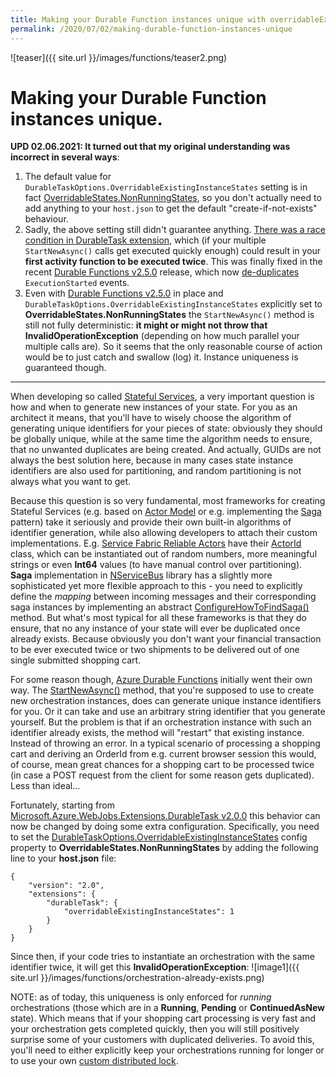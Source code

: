 ```yaml
---
title: Making your Durable Function instances unique with overridableExistingInstanceStates.
permalink: /2020/07/02/making-durable-function-instances-unique
---
```

![teaser]({{ site.url }}/images/functions/teaser2.png)
# Making your Durable Function instances unique.

**UPD 02.06.2021: It turned out that my original understanding was incorrect in several ways**:
1. The default value for `DurableTaskOptions.OverridableExistingInstanceStates` setting is in fact [OverridableStates.NonRunningStates](https://github.com/Azure/azure-functions-durable-extension/blob/main/src/WebJobs.Extensions.DurableTask/Options/DurableTaskOptions.cs#L163), so you don't actually need to add anything to your `host.json` to get the default "create-if-not-exists" behaviour.
2. Sadly, the above setting still didn't guarantee anything. [There was a race condition in DurableTask extension](https://github.com/Azure/durabletask/pull/528), which (if your multiple `StartNewAsync()` calls get executed quickly enough) could result in your **first activity function to be executed twice**. This was finally fixed in the recent [Durable Functions v2.5.0](https://github.com/Azure/azure-functions-durable-extension/releases/tag/v2.5.0) release, which now [de-duplicates](https://github.com/Azure/durabletask/pull/528) `ExecutionStarted` events.
3. Even with [Durable Functions v2.5.0](https://github.com/Azure/azure-functions-durable-extension/releases/tag/v2.5.0) in place and `DurableTaskOptions.OverridableExistingInstanceStates` explicitly set to **OverridableStates.NonRunningStates** the `StartNewAsync()` method is still not fully deterministic: **it might or might not throw that InvalidOperationException** (depending on how much parallel your multiple calls are). So it seems that the only reasonable course of action would be to just catch and swallow (log) it. Instance uniqueness is guaranteed though.

---

When developing so called [Stateful Services](https://www.youtube.com/watch?v=H0i_bXKwujQ), a very important question is how and when to generate new instances of your state. For you as an architect it means, that you'll have to wisely choose the algorithm of generating unique identifiers for your pieces of state: obviously they should be globally unique, while at the same time the algorithm needs to ensure, that no unwanted duplicates are being created. And actually, GUIDs are not always the best solution here, because in many cases state instance identifiers are also used for partitioning, and random partitioning is not always what you want to get.

Because this question is so very fundamental, most frameworks for creating Stateful Services (e.g. based on [Actor Model](https://en.wikipedia.org/wiki/Actor_model) or e.g. implementing the [Saga](https://en.wikipedia.org/wiki/Long-running_transaction) pattern) take it seriously and provide their own built-in algorithms of identifier generation, while also allowing developers to attach their custom implementations. E.g. [Service Fabric Reliable Actors](https://docs.microsoft.com/en-us/azure/service-fabric/service-fabric-reliable-actors-get-started) have their [ActorId](https://docs.microsoft.com/en-us/azure/service-fabric/service-fabric-reliable-actors-platform#actor-id) class, which can be instantiated out of random numbers, more meaningful strings or even **Int64** values (to have manual control over partitioning). **Saga** implementation in [NServiceBus](https://docs.particular.net/nservicebus/) library has a slightly more sophisticated yet more flexible approach to this - you need to explicitly define the *mapping* between incoming messages and their corresponding saga instances by implementing an abstract [ConfigureHowToFindSaga()](https://docs.particular.net/tutorials/nservicebus-sagas/1-getting-started/#exercise-matching-messages-to-sagas) method. But what's most typical for all these frameworks is that they do ensure, that no any instance of your state will ever be duplicated once already exists. Because obviously you don't want your financial transaction to be ever executed twice or two shipments to be delivered out of one single submitted shopping cart.

For some reason though, [Azure Durable Functions](https://docs.microsoft.com/en-us/azure/azure-functions/durable/durable-functions-overview) initially went their own way. The [StartNewAsync()](https://docs.microsoft.com/en-us/dotnet/api/microsoft.azure.webjobs.extensions.durabletask.idurableorchestrationclient.startnewasync?view=azure-dotnet) method, that you're supposed to use to create new orchestration instances, does can generate unique instance identifiers for you. Or it can take and use an arbitrary string identifier that you generate yourself. But the problem is that if an orchestration instance with such an identifier already exists, the method will "restart" that existing instance. Instead of throwing an error. In a typical scenario of processing a shopping cart and deriving an OrderId from e.g. current browser session this would, of course, mean great chances for a shopping cart to be processed twice (in case a POST request from the client for some reason gets duplicated). Less than ideal...

Fortunately, starting from [Microsoft.Azure.WebJobs.Extensions.DurableTask v2.0.0](https://www.nuget.org/packages/Microsoft.Azure.WebJobs.Extensions.DurableTask/2.0.0) this behavior can now be changed by doing some extra configuration. Specifically, you need to set the [DurableTaskOptions.OverridableExistingInstanceStates](https://docs.microsoft.com/en-us/dotnet/api/microsoft.azure.webjobs.extensions.durabletask.durabletaskoptions.overridableexistinginstancestates?view=azure-dotnet) config property to **OverridableStates.NonRunningStates** by adding the following line to your **host.json** file:
```
{
    "version": "2.0",
    "extensions": {
        "durableTask": {
            "overridableExistingInstanceStates": 1
        }
    }
}
```

Since then, if your code tries to instantiate an orchestration with the same identifier twice, it will get this **InvalidOperationException**:
    ![image1]({{ site.url }}/images/functions/orchestration-already-exists.png)

NOTE: as of today, this uniqueness is only enforced for *running* orchestrations (those which are in a **Running**, **Pending** or **ContinuedAsNew** state). Which means that if your shopping cart processing is very fast and your orchestration gets completed quickly, then you will still positively surprise some of your customers with duplicated deliveries. To avoid this, you'll need to either explicitly keep your orchestrations running for longer or to use your own [custom distributed lock](https://docs.microsoft.com/en-us/rest/api/storageservices/lease-blob).
